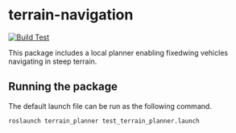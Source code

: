 # terrain-navigation

[![Build Test](https://github.com/Jaeyoung-Lim/terrain-navigation/actions/workflows/build_test.yml/badge.svg)](https://github.com/Jaeyoung-Lim/terrain-navigation/actions/workflows/build_test.yml)

This package includes a local planner enabling fixedwing vehicles navigating in steep terrain.

## Running the package
The default launch file can be run as the following command. 
```
roslaunch terrain_planner test_terrain_planner.launch
```